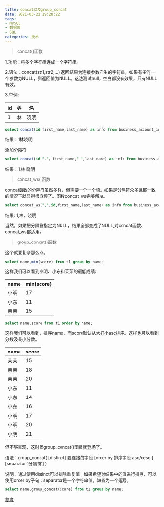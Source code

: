 ```yaml
---
title: concat以及group_concat
date: 2021-03-22 19:28:22
tags:
- MySQL
- 数据库
- SQL
categories: 技术
---
```


>concat()函数

1.功能：将多个字符串连成一个字符串。

2.语法：concat(str1,str2,...)
返回结果为连接参数产生的字符串，如果有任何一个参数为NULL，则返回值为NULL。这边测试null，空白都没有效果，只有NULL有效。

3.举例:

| id | 姓 | 名 |
|-------- |------ |------ |
|1 |林 |晓明 |

```sql
select concat(id,first_name,last_name) as info from business_account_info where id=1
```
结果：1林晓明

添加分隔符
```sql
select concat(id,"."，first_name," ",last_name) as info from business_account_info where id=1
```
结果：1.林 晓明

<!--more-->

>concat_ws()函数

concat函数的分隔符虽然多样，但需要一个一个填。如果是分隔符众多且都一致的情况下就显得很麻烦了。函数concat_ws完美解决。
```sql
select concat_ws(",",id,first_name,last_name) as info from business_account_info where id=1
```
结果: 1,林，晓明

当然，如果把分隔符指定为NULL，结果全部变成了NULL,对concat函数、concat_ws都适用。

>group_concat()函数

这个就要复杂那么点。

```sql
select name,min(score) from t1 group by name;
```
这样我们可以看到小明、小东和茉茉的最低成绩:

|name | min(score) |
|-------- |------ |
|小明 | 17|
|小东 | 11|
|茉茉 | 15|


```sql
select name,score from t1 order by name;
```
这样我们可以看到，排序name，而score默认从大打小asc排序。这样也可以看到分数及最小分数。

|name | score |
|-------- |------ |
|茉茉 | 15|
|茉茉 | 18|
|茉茉 | 20|
|小东 | 11|
|小东 | 14|
|小东 | 16|
|小明 | 17|
|小明 | 20|
|小明 | 21|

但不够直观，这时候group_concat()函数就登场了。

语法：group_concat( \[distinct\] 要连接的字段 \[order by 排序字段 asc/desc \] \[separator '分隔符'\] )

说明：通过使用distinct可以排除重复值；如果希望对结果中的值进行排序，可以使用order by子句；separator是一个字符串值，缺省为一个逗号。

```sql
select name,group_concat(score) from t1 group by name;
```

[参考](https://baijiahao.baidu.com/s?id=1595349117525189591&wfr=spider&for=pc)
